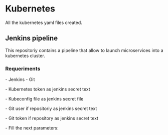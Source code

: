 <h1> Kubernetes</h1>
<p align="justify">All the kubernetes yaml files created.</p>

<h2>Jenkins pipeline</h2>
<p align="justify">This repositoriy contains a pipeline that allow to launch microservices into a kubernetes cluster.</p>

<h3>Requeriments</h3>
- Jenkins
- Git
<p align="justify">- Kubernetes token as jenkins secret text</p>
<p align="justify">- Kubeconfig file as jenkins secret file</p>
<p align="justify">- Git user if repositoriy as jenkins secret text</p>
<p align="justify">- Git token if repository as jenkins secret text</p>
<p align="justify">- Fill the next parameters:</p>
